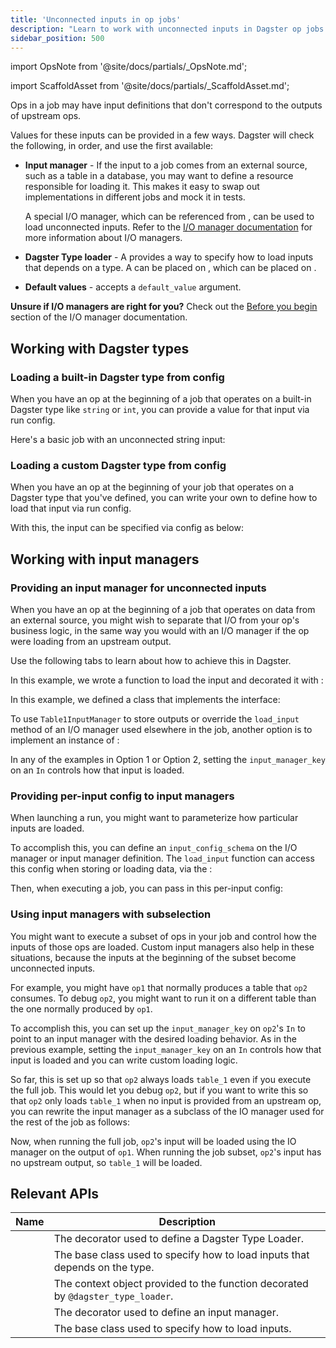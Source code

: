 ```yaml
---
title: 'Unconnected inputs in op jobs'
description: "Learn to work with unconnected inputs in Dagster op jobs."
sidebar_position: 500
---
```


import OpsNote from '@site/docs/partials/\_OpsNote.md';

<OpsNote />

import ScaffoldAsset from '@site/docs/partials/\_ScaffoldAsset.md';

<ScaffoldAsset />

Ops in a job may have input definitions that don't correspond to the outputs of upstream ops.

Values for these inputs can be provided in a few ways. Dagster will check the following, in order, and use the first available:

- **Input manager** - If the input to a job comes from an external source, such as a table in a database, you may want to define a resource responsible for loading it. This makes it easy to swap out implementations in different jobs and mock it in tests.

  A special I/O manager, which can be referenced from <PyObject section="ops" module="dagster" object="In" pluralize />, can be used to load unconnected inputs. Refer to the [I/O manager documentation](/guides/build/io-managers) for more information about I/O managers.

- **Dagster Type loader** - A <PyObject section="types" module="dagster" object="DagsterTypeLoader" /> provides a way to specify how to load inputs that depends on a type. A <PyObject section="types" module="dagster" object="DagsterTypeLoader" /> can be placed on <PyObject section="types" module="dagster" object="DagsterType" />, which can be placed on <PyObject section="ops" module="dagster" object="In" />.

- **Default values** - <PyObject section="ops" module="dagster" object="In" /> accepts a `default_value` argument.

**Unsure if I/O managers are right for you?** Check out the [Before you begin](/guides/build/io-managers#before-you-begin) section of the I/O manager documentation.

## Working with Dagster types

### Loading a built-in Dagster type from config

When you have an op at the beginning of a job that operates on a built-in Dagster type like `string` or `int`, you can provide a value for that input via run config.

Here's a basic job with an unconnected string input:

<CodeExample path="docs_snippets/docs_snippets/concepts/io_management/load_from_config.py" startAfter="def_start_marker" endBefore="def_end_marker" title="src/<project_name>/defs/assets.py"/>

### Loading a custom Dagster type from config

When you have an op at the beginning of your job that operates on a Dagster type that you've defined, you can write your own <PyObject section="types" module="dagster" object="DagsterTypeLoader" /> to define how to load that input via run config.

<CodeExample path="docs_snippets/docs_snippets/concepts/io_management/load_custom_type_from_config.py" startAfter="def_start_marker" endBefore="def_end_marker" title="src/<project_name>/defs/assets.py"/>

With this, the input can be specified via config as below:

<CodeExample path="docs_snippets/docs_snippets/concepts/io_management/load_custom_type_from_config.py" startAfter="execute_start_marker" endBefore="execute_end_marker" title="src/<project_name>/defs/assets.py"/>

## Working with input managers

### Providing an input manager for unconnected inputs

When you have an op at the beginning of a job that operates on data from an external source, you might wish to separate that I/O from your op's business logic, in the same way you would with an I/O manager if the op were loading from an upstream output.

Use the following tabs to learn about how to achieve this in Dagster.

<Tabs>
<TabItem value="Option 1: Use the input_manager decorator">

In this example, we wrote a function to load the input and decorated it with <PyObject section="io-managers" module="dagster" object="input_manager" decorator/>:

<CodeExample path="docs_snippets/docs_snippets/concepts/io_management/input_managers.py" startAfter="start_load_unconnected_via_fn" endBefore="end_load_unconnected_via_fn" title="src/<project_name>/defs/assets.py"/>

</TabItem>
<TabItem value="Option 2: Use a class to implement the InputManager interface">

In this example, we defined a class that implements the <PyObject section="io-managers" module="dagster" object="InputManager" /> interface:

<CodeExample path="docs_snippets/docs_snippets/concepts/io_management/input_managers.py" startAfter="start_load_unconnected_input" endBefore="end_load_unconnected_input" title="src/<project_name>/defs/assets.py"/>

To use `Table1InputManager` to store outputs or override the `load_input` method of an I/O manager used elsewhere in the job, another option is to implement an instance of <PyObject section="io-managers" module="dagster" object="IOManager" />:

<CodeExample path="docs_snippets/docs_snippets/concepts/io_management/input_managers.py" startAfter="start_load_unconnected_io" endBefore="end_load_unconnected_io" />

</TabItem>
</Tabs>

In any of the examples in Option 1 or Option 2, setting the `input_manager_key` on an `In` controls how that input is loaded.

### Providing per-input config to input managers

When launching a run, you might want to parameterize how particular inputs are loaded.

To accomplish this, you can define an `input_config_schema` on the I/O manager or input manager definition. The `load_input` function can access this config when storing or loading data, via the <PyObject section="io-managers" module="dagster" object="InputContext" />:

<CodeExample path="docs_snippets/docs_snippets/concepts/io_management/input_managers.py" startAfter="start_per_input_config" endBefore="end_per_input_config" title="src/<project_name>/defs/assets.py"/>

Then, when executing a job, you can pass in this per-input config:

<CodeExample path="docs_snippets/docs_snippets/concepts/io_management/input_managers.py" startAfter="start_per_input_config_exec" endBefore="end_per_input_config_exec" title="src/<project_name>/defs/assets.py"/>

### Using input managers with subselection

You might want to execute a subset of ops in your job and control how the inputs of those ops are loaded. Custom input managers also help in these situations, because the inputs at the beginning of the subset become unconnected inputs.

For example, you might have `op1` that normally produces a table that `op2` consumes. To debug `op2`, you might want to run it on a different table than the one normally produced by `op1`.

To accomplish this, you can set up the `input_manager_key` on `op2`'s `In` to point to an input manager with the desired loading behavior. As in the previous example, setting the `input_manager_key` on an `In` controls how that input is loaded and you can write custom loading logic.

<CodeExample path="docs_snippets/docs_snippets/concepts/io_management/input_managers.py" startAfter="start_load_input_subset" endBefore="end_load_input_subset" title="src/<project_name>/defs/assets.py"/>

So far, this is set up so that `op2` always loads `table_1` even if you execute the full job. This would let you debug `op2`, but if you want to write this so that `op2` only loads `table_1` when no input is provided from an upstream op, you can rewrite the input manager as a subclass of the IO manager used for the rest of the job as follows:

<CodeExample path="docs_snippets/docs_snippets/concepts/io_management/input_managers.py" startAfter="start_better_load_input_subset" endBefore="end_better_load_input_subset" title="src/<project_name>/defs/assets.py"/>

Now, when running the full job, `op2`'s input will be loaded using the IO manager on the output of `op1`. When running the job subset, `op2`'s input has no upstream output, so `table_1` will be loaded.

<CodeExample path="docs_snippets/docs_snippets/concepts/io_management/input_managers.py" startAfter="start_execute_subselection" endBefore="end_execute_subselection" title="src/<project_name>/defs/assets.py"/>

## Relevant APIs

| Name                                                                 | Description                                                                      |
| -------------------------------------------------------------------- | -------------------------------------------------------------------------------- |
| <PyObject section="types" module="dagster" object="dagster_type_loader" decorator /> | The decorator used to define a Dagster Type Loader.                              |
| <PyObject section="types" module="dagster" object="DagsterTypeLoader" />             | The base class used to specify how to load inputs that depends on the type.      |
| <PyObject section="types" module="dagster" object="DagsterTypeLoaderContext" />      | The context object provided to the function decorated by `@dagster_type_loader`. |
| <PyObject section="io-managers" module="dagster" object="input_manager" decorator />       | The decorator used to define an input manager.                                   |
| <PyObject section="io-managers" module="dagster" object="InputManager" />                  | The base class used to specify how to load inputs.                               |
